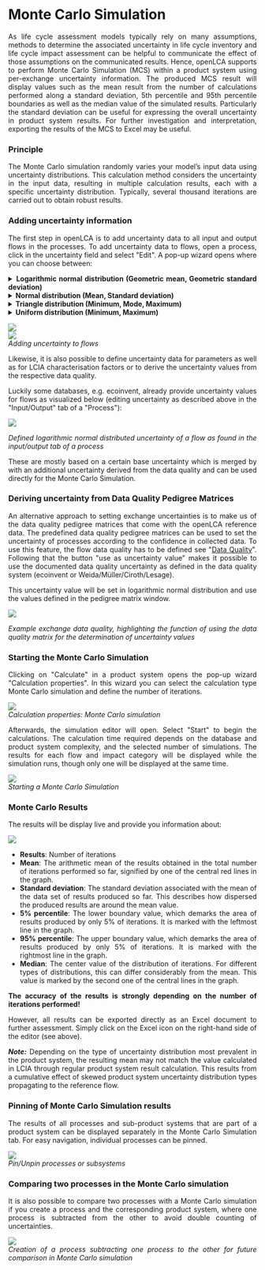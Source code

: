 # Monte Carlo Simulation

<div style='text-align: justify;'>

As life cycle assessment models typically rely on many assumptions, methods to determine the associated uncertainty in life cycle inventory and life cycle impact assessment can be helpful to communicate the effect of those assumptions on the communicated results. Hence, openLCA supports to perform Monte Carlo Simulation (MCS) within a product system using per-exchange uncertainty information. The produced MCS result will display values such as the mean result from the number of calculations performed along a standard deviation, 5th percentile and 95th percentile boundaries as well as the median value of the simulated results. Particularly the standard deviation can be useful for expressing the overall uncertainty in product system results. For further investigation and interpretation, exporting the results of the MCS to Excel may be useful.	

### Principle

The Monte Carlo simulation randomly varies your model’s input data using uncertainty distributions. This calculation method considers the uncertainty in the input data, resulting in multiple calculation results, each with a specific uncertainty distribution. Typically, several thousand iterations are carried out to obtain robust results.

### Adding uncertainty information

The first step in openLCA is to add uncertainty data to all input and output flows in the processes. To add uncertainty data to flows, open a process, click in the uncertainty field and select "Edit". A pop-up wizard opens where you can choose between:

<details>
<summary><b>Logarithmic normal distribution (Geometric mean, Geometric standard deviation)</b></summary>
An asymmetrical probability distribution skewed towards the right, which is described through the geometric mean and geometric standard deviation. Unlike in normal distributions, the geometric mean is the maximum of the logarithmically transformed data set, just like the geometric standard deviation is the standard deviation of the logarithmically transformed data set.
</details>
<details>
<summary><b>Normal distribution (Mean, Standard deviation)</b></summary>
A type of distribution in which the values are concentrated symmetrically around the most common value, the peak and mean of a standard distribution. How much the values are spread around this mean is determined by the standard deviation.
</details>
<details>
<summary><b>Triangle distribution (Minimum, Mode, Maximum)</b></summary>
A distribution type in which all values are distributed between a minimum and a maximum. The mode defines the peak of the triangular distribution and this determines, to which of the other parameters the concentration of values is skewed.
</details>
<details>
<summary><b>Uniform distribution (Minimum, Maximum)</b></summary>
A distribution type in which all values are evenly distributed between a minimum and a maximum value. Therefore, the minimum and maximum are the only required input parameters.
</details>

![](../media/mc_edit_uncertainty.png)  
![](../media/mc_edit_uncertainty_2.png)    
_Adding uncertainty to flows_

Likewise, it is also possible to define uncertainty data for parameters as well as for LCIA characterisation factors or to derive the uncertainty values from the respective data quality.

Luckily some databases, e.g. ecoinvent, already provide uncertainty values for flows as visualized below (editing uncertainty as described above in the "Input/Output" tab of a "Process"):

![](../media/MC_example.png)  
   
_Defined logarithmic normal distributed uncertainty of a flow as found in the input/output tab of a process_

These are mostly based on a certain base uncertainty which is merged by with an additional uncertainty derived from the data quality and can be used directly for the Monte Carlo Simulation.

### Deriving uncertainty from Data Quality Pedigree Matrices

An alternative approach to setting exchange uncertainties is to make us of the data quality pedigree matrices that come with the openLCA reference data. The predefined data quality pedigree matrices can be used to set the uncertainty of processes according to the confidence in collected data. To use this feature, the flow data quality has to be defined see "[Data Quality](../advanced_top/data_quality)". Following that the button "use as uncertainty value" makes it possible to use the documented data quality uncertainty as defined in the data quality system (ecoinvent or Weida/Müller/Ciroth/Lesage).

This uncertainty value will be set in logarithmic normal distribution and use the values defined in the pedigree matrix window. 

![](../media/MC_DQ_matrix_1.png)  
   
_Example exchange data quality, highlighting the function of using the data quality matrix for the determination of uncertainty values_

### Starting the Monte Carlo Simulation

Clicking on "Calculate" in a product system opens the pop-up wizard "Calculation properties". In this wizard you can select the calculation type Monte Carlo simulation and define the number of iterations.

![](../media/montecarlo_step1.png)  
_Calculation properties: Monte Carlo simulation_

Afterwards, the simulation editor will open. Select "Start" to begin the calculations. The calculation time required depends on the database and product system complexity, and the selected number of simulations. The results for each flow and impact category will be displayed while the simulation runs, though only one will be displayed at the same time.

![](../media/montecarlo_step2.png)  
_Starting a Monte Carlo Simulation_

### Monte Carlo Results

The results will be display live and provide you information about:

![](../media/MC_result.png)  

- **Results**: Number of iterations
- **Mean**: The arithmetic mean of the results obtained in the total number of iterations performed so far, signified by one of the central red lines in the graph.
- **Standard deviation**: The standard deviation associated with the mean of the data set of results produced so far. This describes how dispersed the produced results are around the mean value.
- **5% percentile**:  The lower boundary value, which demarks the area of results produced by only 5% of iterations. It is marked with the leftmost line in the graph.
- **95% percentile**: The upper boundary value, which demarks the area of results produced by only 5% of iterations. It is marked with the rightmost line in the graph.
- **Median**: The center value of the distribution of iterations. For different types of distributions, this can differ considerably from the mean. This value is marked by the second one of the central lines in the graph.

**The accuracy of the results is strongly depending on the number of iterations performed!**

However, all results can be exported directly as an Excel document to further assessment. Simply click on the Excel icon on the right-hand side of the editor (see above).

_**Note:**_ Depending on the type of uncertainty distribution most prevalent in the product system, the resulting mean may not match the value calculated in LCIA through regular product system result calculation. This results from a cumulative effect of skewed product system uncertainty distribution types propagating to the reference flow.

### Pinning of Monte Carlo Simulation results

The results of all processes and sub-product systems that are part of a product system can be displayed separately in the Monte Carlo Simulation tab. For easy navigation, individual processes can be pinned.

![](../media/pinned.png)  
_Pin/Unpin processes or subsystems_

### Comparing two processes in the Monte Carlo simulation

It is also possible to compare two processes with a Monte Carlo simulation if you create a process and the corresponding product system, where one process is subtracted from the other to avoid double counting of uncertainties.

![](../media/montecarlo_1.png)  
_Creation of a process subtracting one process to the other for future comparison in Monte Carlo simulation_

</div>
